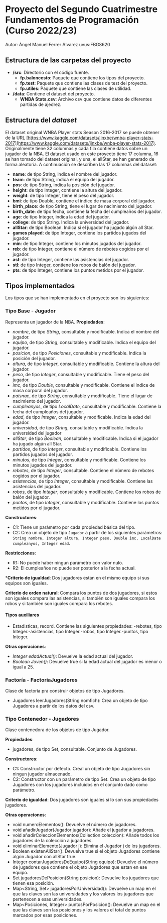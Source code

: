 # Proyecto del Segundo Cuatrimestre Fundamentos de Programación (Curso 2022/23)
Autor: Ángel Manuel Ferrer Álvarez   uvus:FBG8620


## Estructura de las carpetas del proyecto

* **/src**: Directorio con el código fuente.
  * **fp.baloncesto**: Paquete que contiene los tipos del proyecto.
  * **fp.test**: Paquete que contiene las clases de test del proyecto.
  * **fp.utiles**:  Paquete que contiene las clases de utilidad. 
* **/data**: Contiene el dataset del proyecto.
    * **WNBA Stats.csv**: Archivo csv que contiene datos de diferentes partidas de ajedrez.
    
## Estructura del *dataset*

El dataset original WNBA Player stats Season 2016-2017 se puede obtener de la URL [https://www.kaggle.com/datasets/jinxbe/wnba-player-stats-2017](https://www.kaggle.com/datasets/jinxbe/wnba-player-stats-2017). Originalmente tiene 32 columnas y cada fila contiene datos sobre un jugador de la NBA. El dataset usado en este proyecto tiene 17 columna, 16 se han tomado del dataset original, y una, el allStar, se han generado de forma aleatoria. A continuación se describen las 17 columnas del dataset:

* **name**: de tipo String,  indica el nombre del jugador.
* **team**: de tipo String, indica el equipo del jugador.
* **pos**: de tipo String, indica la posición del jugador.
* **height**: de tipo Integer, contiene la altura del jugador.
* **weight**: de tipo Integer, tiene el peso del jugador.
* **bmi**: de tipo Double, contiene el indice de masa corporal del jugador.
* **birth_place**: de tipo String, tiene el lugar de nacimiento del jugador. 
* **birth_date**: de tipo fecha, contiene la fecha del cumpleaños del jugador.
* **age**: de tipo Integer, indica la edad del jugador.
* **college**: de tipo String. Indica la universidad del jugador.
* **allStar**: de tipo Boolean. Indica si el jugador ha jugado algún all Star.
* **games played**: de tipo Integer, contiene los partidos jugados del jugador.
* **min**: de tipo Integer, contiene los minutos jugados del jugador.
* **reb**: de tipo Integer, contiene el número de rebotes cogidos por el jugador.
* **ast**: de tipo Integer, contiene las asistencias del jugador.
* **stl**: de tipo Integer, contiene los robos de balón del jugador.
* **pts**: de tipo Integer, contiene los puntos metidos por el jugador.




## Tipos implementados

Los tipos que se han implementado en el proyecto son los siguientes:

### Tipo Base - Jugador
Representa un jugador de la NBA.
**Propiedades**:

- _nombre_, de tipo _String_, consultable y modificable.  Indica el nombre del jugador.
- _equipo_, de tipo _String_, consultable y modificable. Indica el equipo del jugador.
- _posicion_, de tipo _Posiciones_, consultable y modificable. Indica la posición del jugador.
- _altura_, de tipo _Integer_, consultable y modificable. Contiene la altura del jugador.
- _peso_, de tipo _Integer_, consultable y modificable. Tiene el peso del jugador.
- _imc_, de tipo _Double_, consultable y modificable. Contiene el indice de masa corporal del jugador.
- _paisnac_, de tipo _String_, consultable y modificable. Tiene el lugar de nacimiento del jugador. 
- _cumpleanyos_, de tipo _LocalDate_, consultable y modificable. Contiene la fecha del cumpleaños del jugador.
- _edad_, de tipo _Integer_, consultable y modificable. Indica la edad del jugador.
- _universidad_, de tipo _String_, consultable y modificable. Indica la universidad del jugador
- _allStar_, de tipo _Boolean_, consultable y modificable. Indica si el jugador ha jugado algún all Star.
- _partidos_, de tipo _Integer_, consultable y modificable. Contiene los partidos jugados del jugador.
- _minutos_, de tipo _Integer_, consultable y modificable. Contiene los minutos jugados del jugador.
- _rebotes_, de tipo _Integer_, consultable. Contiene el número de rebotes cogidos por el jugador.
- _asistencias_, de tipo _Integer_, consultable y modificable. Contiene las asistencias del jugador.
- _robos_, de tipo _Integer_, consultable y modificable.  Contiene los robos de balón del jugador.
- _puntos_, de tipo _Integer_, consultable y modificable.  Contiene los puntos metidos por el jugador.


**Constructores**: 

- C1: Tiene un parámetro por cada propiedad básica del tipo.
- C2: Crea un objeto de tipo ```Jugador``` a partir de los siguientes parámetros: ```String nombre, Integer altura, Integer peso, Double imc, LocalDate cumpleanyos, Integer edad```.

**Restricciones**:
 
- R1: No puede haber ningun parámetro con valor nulo.
- R2: El cumpleaños no puede ser posterior a la fecha actual.

***Criterio de igualdad**: Dos jugadores estan en el mismo equipo si sus equipos son iguales.

**Criterio de orden natural**: Compara los puntos de dos jugadores, si estos son iguales compara las asistencias, si también son iguales compara los robos y si también son iguales compara los rebotes.

#### Tipos auxiliares

- Estadisticas, record. Contiene las siguientes propiedades: -rebotes, tipo Integer.-asistencias, tipo Integer.-robos, tipo Integer.-puntos, tipo Integer.

**Otras operaciones**:
- _Integer edadActual()_: Devuelve la edad actual del jugador.
- _Boolean Joven()_: Devuelve true si la edad actual del jugador es menor o igual a 25.

### Factoría - FactoriaJugadores
Clase de factoría pra construir objetos de tipo Jugadores.
- Jugadores leerJugadores(String nomfich): Crea un objeto de tipo Jugadores a partir de los datos del csv.

### Tipo Contenedor - Jugadores
Clase contenedora de los objetos de tipo Jugador.

**Propiedades**:
- jugadores, de tipo Set<Jugador>, consultable. Conjunto de Jugadores.

**Constructores**: 
- C1: Constructor por defecto. Creal un objeto de tipo Jugadores sin ningun jugador almacenado.
- C2: Constructor con un parámetro de tipo Set<Jugador>. Crea un objeto de tipo Jugadores con los jugadores incluidos en el conjunto dado como parámetro.

**Criterio de igualdad**: Dos jugadores son iguales si lo son sus propiedades jugadores.

**Otras operaciones**:

- void numeroElementos(): Devuelve el número de jugadores.
- void añadirJugador(Jugador jugador): Añade el jugador a jugadores.
- void añadirColeccionElementos(Collection<Jugador> coleccion): Añade todos los jugadores de la colección a jugadores.
- void eliminarElemento(Jugador j): Elimina el Jugador j de los jugadores.
- Boolean existenAllStar(): Devuelve true si el objeto Jugadores contiene algún Jugador con allStar true.
- Integer contarJugadoresDeEquipo(String equipo): Devuelve el número de jugadores que contiene el objeto Jugadores que estan en ese equipo.
- Set<Jugador> jugadoresDePosicion(String posicion): Devuelve los jugadores que tienen esa posición.
- Map<String, Set<Jugador>> jugadoresPorUniversidad(): Devuelve un map en el que las claves son las universidades y los valores los jugadores que pertenecen a esas universidades.
- Map<Posiciones, Integer> puntosPorPosicion(): Devuelve un map en el que las claves son las posiciones y los valores el total de puntos marcados por esas posiciones.




